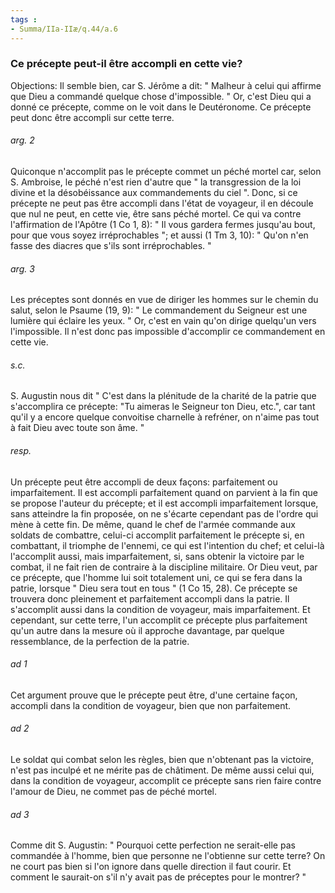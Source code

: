 ```yaml
---
tags : 
- Summa/IIa-IIæ/q.44/a.6
---
```


### Ce précepte peut-il être accompli en cette vie?

Objections: Il semble bien, car S. Jérôme a dit: " Malheur à celui qui affirme que Dieu a commandé quelque chose d'impossible. " Or, c'est Dieu qui a donné ce précepte, comme on le voit dans le Deutéronome. Ce précepte peut donc être accompli sur cette terre. 

###### arg. 2
Quiconque n'accomplit pas le précepte commet un péché mortel car, selon S. Ambroise, le péché n'est rien d'autre que " la transgression de la loi divine et la désobéissance aux commandements du ciel ". Donc, si ce précepte ne peut pas être accompli dans l'état de voyageur, il en découle que nul ne peut, en cette vie, être sans péché mortel. Ce qui va contre l'affirmation de l'Apôtre (1 Co 1, 8): " Il vous gardera fermes jusqu'au bout, pour que vous soyez irréprochables "; et aussi (1 Tm 3, 10): " Qu'on n'en fasse des diacres que s'ils sont irréprochables. " 

###### arg. 3
Les préceptes sont donnés en vue de diriger les hommes sur le chemin du salut, selon le Psaume (19, 9): " Le commandement du Seigneur est une lumière qui éclaire les yeux. " Or, c'est en vain qu'on dirige quelqu'un vers l'impossible. Il n'est donc pas impossible d'accomplir ce commandement en cette vie. 

###### s.c.
S. Augustin nous dit " C'est dans la plénitude de la charité de la patrie que s'accomplira ce précepte: "Tu aimeras le Seigneur ton Dieu, etc.", car tant qu'il y a encore quelque convoitise charnelle à refréner, on n'aime pas tout à fait Dieu avec toute son âme. " 

###### resp.
Un précepte peut être accompli de deux façons: parfaitement ou imparfaitement. Il est accompli parfaitement quand on parvient à la fin que se propose l'auteur du précepte; et il est accompli imparfaitement lorsque, sans atteindre la fin proposée, on ne s'écarte cependant pas de l'ordre qui mène à cette fin. De même, quand le chef de l'armée commande aux soldats de combattre, celui-ci accomplit parfaitement le précepte si, en combattant, il triomphe de l'ennemi, ce qui est l'intention du chef; et celui-là l'accomplit aussi, mais imparfaitement, si, sans obtenir la victoire par le combat, il ne fait rien de contraire à la discipline militaire. Or Dieu veut, par ce précepte, que l'homme lui soit totalement uni, ce qui se fera dans la patrie, lorsque " Dieu sera tout en tous " (1 Co 15, 28). Ce précepte se trouvera donc pleinement et parfaitement accompli dans la patrie. Il s'accomplit aussi dans la condition de voyageur, mais imparfaitement. Et cependant, sur cette terre, l'un accomplit ce précepte plus parfaitement qu'un autre dans la mesure où il approche davantage, par quelque ressemblance, de la perfection de la patrie. 

###### ad 1
Cet argument prouve que le précepte peut être, d'une certaine façon, accompli dans la condition de voyageur, bien que non parfaitement. 

###### ad 2
Le soldat qui combat selon les règles, bien que n'obtenant pas la victoire, n'est pas inculpé et ne mérite pas de châtiment. De même aussi celui qui, dans la condition de voyageur, accomplit ce précepte sans rien faire contre l'amour de Dieu, ne commet pas de péché mortel. 

###### ad 3
Comme dit S. Augustin: " Pourquoi cette perfection ne serait-elle pas commandée à l'homme, bien que personne ne l'obtienne sur cette terre? On ne court pas bien si l'on ignore dans quelle direction il faut courir. Et comment le saurait-on s'il n'y avait pas de préceptes pour le montrer? " 

